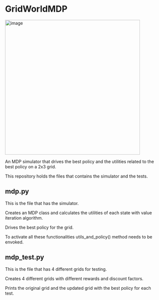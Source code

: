 # GridWorldMDP

<img width="442" alt="image" src="https://github.com/AdleAkbulut/GridWorldMDP/assets/89936866/49e6690a-543a-4bec-b536-44be94eeb348">


An MDP simulator that drives the best policy and the utilities related to the best policy on a 2x3 grid.

This repository holds the files that contains the simulator and the tests. 

## mdp.py
This is the file that has the simulator.

Creates an MDP class and calculates the utilities of each state with value iteration algorithm. 

Drives the best policy for the grid. 

To activate all these functionalities utils_and_policy() method needs to be envoked.


## mdp_test.py
This is the file that has 4 different grids for testing.

Creates 4 different grids with different rewards and discount factors.

Prints the original grid and the updated grid with the best policy for each test.
